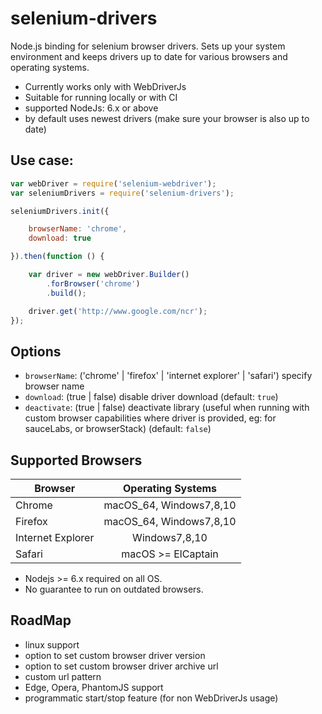 # selenium-drivers

Node.js binding for selenium browser drivers.
Sets up your system environment and keeps drivers up to date for various
browsers and operating systems.

* Currently works only with WebDriverJs
* Suitable for running locally or with CI
* supported NodeJs: 6.x or above
* by default uses newest drivers (make sure your browser is also up to date)

## Use case:
```javascript
var webDriver = require('selenium-webdriver');
var seleniumDrivers = require('selenium-drivers');

seleniumDrivers.init({

    browserName: 'chrome',
    download: true

}).then(function () {

    var driver = new webDriver.Builder()
        .forBrowser('chrome')
        .build();

    driver.get('http://www.google.com/ncr');
});
```
## Options
* `browserName`: ('chrome' | 'firefox' | 'internet explorer' | 'safari') specify browser name
* `download`: (true | false) disable driver download (default: `true`)
* `deactivate`: (true | false) deactivate library (useful when running with custom browser capabilities where driver is provided,
eg: for sauceLabs, or browserStack) (default: `false`)

## Supported Browsers
| Browser           | Operating Systems           | 
| ----------------- |:---------------------------:|
| Chrome            | macOS_64, Windows7,8,10     | 
| Firefox           | macOS_64, Windows7,8,10     |   
| Internet Explorer |     Windows7,8,10           |    
| Safari            |    macOS >= ElCaptain       |

* Nodejs >= 6.x required on all OS.
* No guarantee to run on outdated browsers.

## RoadMap
* linux support
* option to set custom browser driver version
* option to set custom browser driver archive url
* custom url pattern
* Edge, Opera, PhantomJS support
* programmatic start/stop feature (for non WebDriverJs usage)
